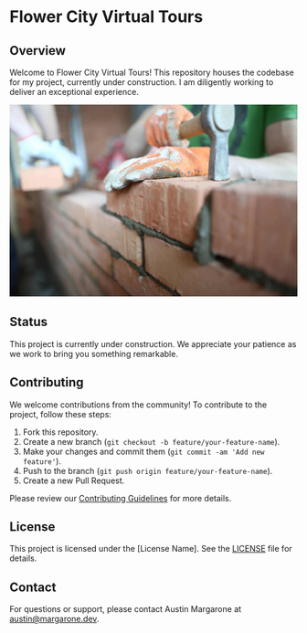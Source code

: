 # Flower City Virtual Tours

## Overview

Welcome to Flower City Virtual Tours! This repository houses the codebase for my project, currently under construction. I am diligently working to deliver an exceptional experience.

![Brick](brick.jpg)

## Status

This project is currently under construction. We appreciate your patience as we work to bring you something remarkable.


## Contributing

We welcome contributions from the community! To contribute to the project, follow these steps:

1. Fork this repository.
2. Create a new branch (`git checkout -b feature/your-feature-name`).
3. Make your changes and commit them (`git commit -am 'Add new feature'`).
4. Push to the branch (`git push origin feature/your-feature-name`).
5. Create a new Pull Request.

Please review our [Contributing Guidelines](CONTRIBUTING.md) for more details.

## License

This project is licensed under the [License Name]. See the [LICENSE](LICENSE) file for details.

## Contact

For questions or support, please contact Austin Margarone at austin@margarone.dev.
